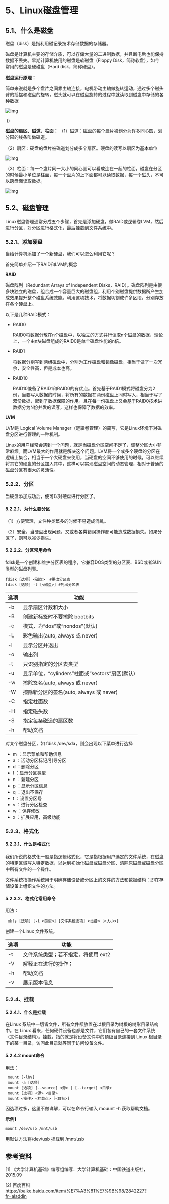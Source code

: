 # 5、Linux磁盘管理

## 5.1、什么是磁盘

磁盘（disk）是指利用磁记录技术存储数据的存储器。

磁盘是计算机主要的存储介质，可以存储大量的二进制数据，并且断电后也能保持数据不丢失。早期计算机使用的磁盘是软磁盘（Floppy Disk，简称软盘），如今常用的磁盘是硬磁盘（Hard disk，简称硬盘）。



**磁盘运行原理：**

简单来说就是多个盘片之间靠主轴连接，电机带动主轴做旋转运动，通过多个磁头臂的摇摆和磁盘的旋转，磁头就可以在磁盘旋转的过程中就读取到磁盘中存储的各种数据

![img](img/2843224-46fb935cd31addbd.png)

​															()

**磁盘的扇区、磁道、柱面：**
（1）磁道：磁盘的每个盘片被划分为许多同心圆，划分园的线条叫做磁道。

（2）扇区：硬盘的盘片被磁道划分成多个扇区。硬盘的读写以扇区为基本单位

![img](img/2843224-56f2056f0b36009f.png)

（3）柱面：每一个盘片同一大小的同心圆可以看成连在一起的柱面，磁盘在分区的时候最小单位是柱面，每一个盘片的上下面都可以读取数据，每一个磁头，不可以跨盘面读取数据。

![img](img/2843224-e0854f19c817c83c.png)



## 5.2、磁盘管理

Linux磁盘管理通常分成五个步骤，首先是添加硬盘，做RAID或逻辑卷LVM，然后进行分区，对分区进行格式化，最后挂载到文件系统中。

### 5.2.1、添加硬盘

当给计算机添加了一个新硬盘，我们可以怎么利用它呢？

首先简单介绍一下RAID和LVM的概念



**RAID**

磁盘阵列（Redundant Arrays of Independent Disks，RAID）。磁盘阵列是由很多块独立的磁盘，组合成一个容量巨大的磁盘组，利用个别磁盘提供数据所产生加成效果提升整个磁盘系统效能。利用这项技术，将数据切割成许多区段，分别存放在各个硬盘上。

以下是几种RAID模式：

* RAID0

  RAID0将数据分散在n个磁盘中，以独立的方式并行读取n个磁盘的数据，理论上，一个由n块磁盘组成的RAID0是单个磁盘性能的n倍。

* RAID1

  将数据分别写到两组磁盘中，分别为工作磁盘和镜像磁盘，相当于做了一次冗余，安全性高，但是成本也高。

* RAID10

  RAID10兼备了RAID1和RAID0的有优点。首先基于RAID1模式将磁盘分为2份，当要写入数据的时候，将所有的数据在两份磁盘上同时写入，相当于写了双份数据，起到了数据保障的作用。且在每一份磁盘上又会基于RAID0技术讲数据分为N份并发的读写，这样也保障了数据的效率。



**LVM**

LVM是 Logical Volume Manager（逻辑卷管理）的简写，它是Linux环境下对磁盘分区进行管理的一种机制。

Linux的用户经常会遇到一个问题，就是当磁盘分区空间不足了，调整分区大小非常麻烦。而LVM最大的作用就是解决这个问题。LVM将一个或多个硬盘的分区在逻辑上集合，相当于一个大硬盘来使用，当硬盘的空间不够使用的时候，可以继续将其它的硬盘的分区加入其中，这样可以实现磁盘空间的动态管理，相对于普通的磁盘分区有很大的灵活性。



### 5.2.2、分区

当硬盘添加成功后，便可以对硬盘进行分区了。



#### 5.2.2.1、为什么要分区

（1）方便管理，文件种类繁多的时候不易造成混乱。

（2）安全，当硬盘出现问题，又或者各类错误操作都可能造成数据损失。如果分区了，则可以减少损失。



#### 5.2.2.2、分区常用命令

fdisk是一个创建和维护分区表的程序，它兼容DOS类型的分区表、BSD或者SUN类型的磁盘列表。



```shell
fdisk [选项] <磁盘>  #更改分区表
fdisk [选项] -l [<磁盘>] #列出分区表		
```

 

| 选项 | 功能                                           |
| ---- | ---------------------------------------------- |
| -b   | 显示扇区计数和大小                             |
| -B   | 创建新标签时不要擦除 bootbits                  |
| -c   | 模式，为“dos”或“nondos”(默认)                  |
| -L   | 彩色输出(auto, always 或 never)                |
| -l   | 显示分区并退出                                 |
| -o   | 输出列                                         |
| -t   | 只识别指定的分区表类型                         |
| -u   | 显示单位，“cylinders”柱面或“sectors”扇区(默认) |
| -w   | 擦除签名(auto, always 或 never)                |
| -W   | 擦除新分区的签名(auto, always 或 never)        |
| -C   | 指定柱面数                                     |
| -H   | 指定磁头数                                     |
| -S   | 指定每条磁道的扇区数                           |
| -h   | 帮助文档                                       |



对某个磁盘分区，如 fdisk /dev/sda，则会出现以下菜单进行选择

- m ：显示菜单和帮助信息
- a ：活动分区标记/引导分区
- d ：删除分区
- l ：显示分区类型
- n ：新建分区
- p ：显示分区信息
- q ：退出不保存
- t ：设置分区号
- v ：进行分区检查
- w ：保存修改
- x ：扩展应用，高级功能





### 5.2.3、格式化

#### 5.2.3.1、什么是格式化

我们所说的格式化一般是指逻辑格式化，它是指根据用户选定的文件系统，在磁盘的特定区域写入特定数据，以达到初始化磁盘或磁盘分区、清除原磁盘或磁盘分区中所有文件的一个操作。

文件系统指操作系统用于明确存储设备或分区上的文件的方法和数据结构：即在存储设备上组织文件的方法。



#### 5.2.3.2、格式化常用命令

用法：

```shell
 mkfs [选项] [-t <类型>] [文件系统选项] <设备> [<大小>]
```

创建一个Linux 文件系统。

| 选项 | 功能                                |
| ---- | ----------------------------------- |
| -t   | 文件系统类型；若不指定，将使用 ext2 |
| -V   | 解释正在进行的操作；                |
| -h   | 帮助文档                            |
| -v   | 展示版本信息                        |



### 5.2.4、挂载

#### 5.2.4.1、什么是挂载

在Linux 系统中一切皆文件，所有文件都放置在以根目录为树根的树形目录结构中。在 Linux 看来，任何硬件设备也都是文件，它们各有自己的一套文件系统（文件目录结构）。挂载，指的就是将设备文件中的顶级目录连接到 Linux 根目录下的某一目录，访问此目录就等同于访问设备文件。



#### 5.2.4.2 mount命令

用法：

```shell
 mount [-lhV]
 mount -a [选项]
 mount [选项] [--source] <源> | [--target] <目录>
 mount [选项] <源> <目录>
 mount <操作> <挂载点> [<目标>]
```

因选项过多，这里不做详解，可以在命令行输入 mouunt -h 获取帮助文档。

**示例1**

```shell
mount /dev/usb /mnt/usb
```

用默认方法将/dev/usb 挂载到 /mnt/usb



## 参考资料

[1] 《大学计算机基础》编写组编写．大学计算机基础：中国铁道出版社，2015.09

[2] 百度百科 https://baike.baidu.com/item/%E7%A3%81%E7%9B%98/2842227?fr=aladdin

